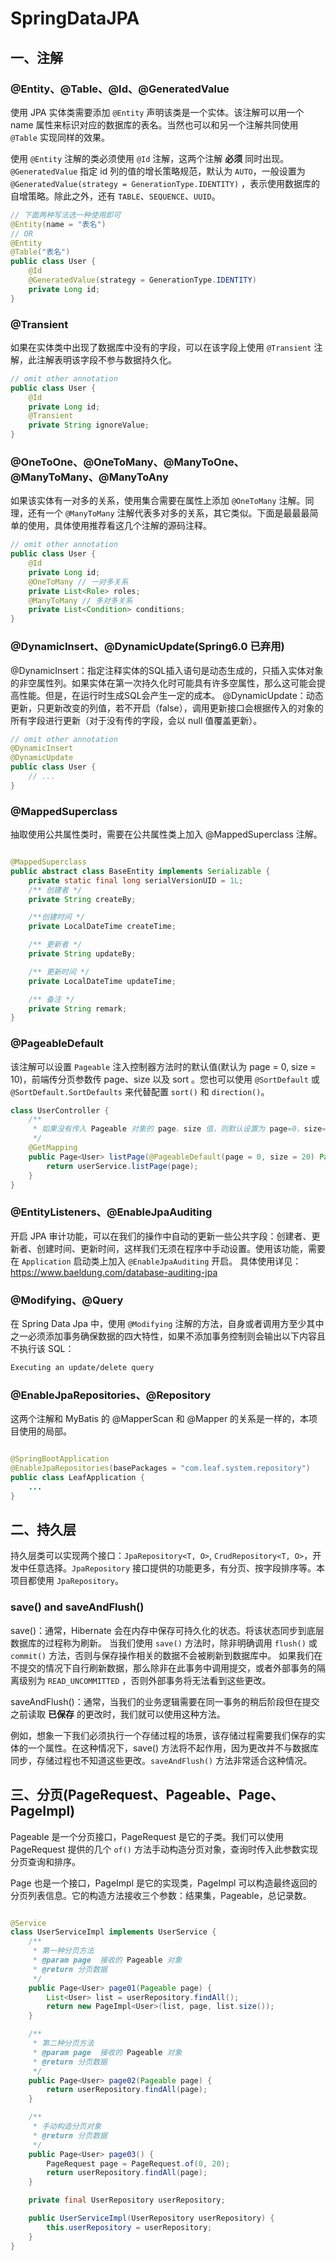 # SpringDataJPA

## 一、注解

### @Entity、@Table、@Id、@GeneratedValue

使用 JPA 实体类需要添加 `@Entity` 声明该类是一个实体。该注解可以用一个 name
属性来标识对应的数据库的表名。当然也可以和另一个注解共同使用 `@Table` 实现同样的效果。

使用 `@Entity` 注解的类必须使用 `@Id` 注解，这两个注解 **必须** 同时出现。`@GeneratedValue` 指定 id
列的值的增长策略规范，默认为 `AUTO`，一般设置为 `@GeneratedValue(strategy = GenerationType.IDENTITY)`
，表示使用数据库的自增策略。除此之外，还有 `TABLE`、`SEQUENCE`、`UUID`。

```java
// 下面两种写法选一种使用即可
@Entity(name = "表名")
// OR
@Entity
@Table("表名")
public class User {
    @Id
    @GeneratedValue(strategy = GenerationType.IDENTITY)
    private Long id;
}
```

### @Transient

如果在实体类中出现了数据库中没有的字段，可以在该字段上使用 `@Transient` 注解，此注解表明该字段不参与数据持久化。

```java
// omit other annotation
public class User {
    @Id
    private Long id;
    @Transient
    private String ignoreValue;
}
```

### @OneToOne、@OneToMany、@ManyToOne、@ManyToMany、@ManyToAny

如果该实体有一对多的关系，使用集合需要在属性上添加 `@OneToMany`
注解。同理，还有一个 `@ManyToMany` 注解代表多对多的关系，其它类似。下面是最最最简单的使用，具体使用推荐看这几个注解的源码注释。

```java
// omit other annotation
public class User {
    @Id
    private Long id;
    @OneToMany // 一对多关系
    private List<Role> roles;
    @ManyToMany // 多对多关系
    private List<Condition> conditions;
}
```

### @DynamicInsert、@DynamicUpdate(Spring6.0 已弃用)

@DynamicInsert：指定注释实体的SQL插入语句是动态生成的，只插入实体对象的非空属性列。如果实体在第一次持久化时可能具有许多空属性，那么这可能会提高性能。但是，在运行时生成SQL会产生一定的成本。
@DynamicUpdate：动态更新，只更新改变的列值，若不开启（false），调用更新接口会根据传入的对象的所有字段进行更新（对于没有传的字段，会以
null 值覆盖更新）。

```java
// omit other annotation
@DynamicInsert
@DynamicUpdate
public class User {
    // ...
}
```

### @MappedSuperclass

抽取使用公共属性类时，需要在公共属性类上加入 @MappedSuperclass 注解。

```java

@MappedSuperclass
public abstract class BaseEntity implements Serializable {
    private static final long serialVersionUID = 1L;
    /** 创建者 */
    private String createBy;

    /**创建时间 */
    private LocalDateTime createTime;

    /** 更新者 */
    private String updateBy;

    /** 更新时间 */
    private LocalDateTime updateTime;

    /** 备注 */
    private String remark;
}
```

### @PageableDefault

该注解可以设置 `Pageable` 注入控制器方法时的默认值(默认为 page = 0, size = 10)，前端传分页参数传 page、size 以及 sort
。您也可以使用 `@SortDefault`
或 `@SortDefault.SortDefaults` 来代替配置 `sort()` 和 `direction()`。

```java
class UserController {
    /**
     * 如果没有传入 Pageable 对象的 page、size 值，则默认设置为 page=0，size=20
     */
    @GetMapping
    public Page<User> listPage(@PageableDefault(page = 0, size = 20) Pageable page) {
        return userService.listPage(page);
    }
}
```

### @EntityListeners、@EnableJpaAuditing

开启 JPA
审计功能，可以在我们的操作中自动的更新一些公共字段：创建者、更新者、创建时间、更新时间，这样我们无须在程序中手动设置。使用该功能，需要在 `Application`
启动类上加入 `@EnableJpaAuditing` 开启。
具体使用详见：https://www.baeldung.com/database-auditing-jpa

### @Modifying、@Query

在 Spring Data Jpa 中，使用 `@Modifying` 注解的方法，自身或者调用方至少其中之一必须添加事务确保数据的四大特性，如果不添加事务控制则会输出以下内容且不执行该
SQL：

```bash
Executing an update/delete query
```

### @EnableJpaRepositories、@Repository

这两个注解和 MyBatis 的 @MapperScan 和 @Mapper 的关系是一样的，本项目使用的局部。

```java

@SpringBootApplication
@EnableJpaRepositories(basePackages = "com.leaf.system.repository")
public class LeafApplication {
    ...
}
```

## 二、持久层

持久层类可以实现两个接口：`JpaRepository<T, O>`, `CrudRepository<T, O>`，开发中任意选择。`JpaRepository`
接口提供的功能更多，有分页、按字段排序等。本项目都使用 `JpaRepository`。

### save() and saveAndFlush()

save()：通常，Hibernate 会在内存中保存可持久化的状态。将该状态同步到底层数据库的过程称为刷新。
当我们使用 `save()` 方法时，除非明确调用 `flush()` 或 `commit()` 方法，否则与保存操作相关的数据不会被刷新到数据库中。
如果我们在不提交的情况下自行刷新数据，那么除非在此事务中调用提交，或者外部事务的隔离级别为 `READ_UNCOMMITTED`
，否则外部事务将无法看到这些更改。

saveAndFlush()：通常，当我们的业务逻辑需要在同一事务的稍后阶段但在提交之前读取 **已保存** 的更改时，我们就可以使用这种方法。

例如，想象一下我们必须执行一个存储过程的场景，该存储过程需要我们保存的实体的一个属性。在这种情况下，save()
方法将不起作用，因为更改并不与数据库同步，存储过程也不知道这些更改。`saveAndFlush()` 方法非常适合这种情况。

## 三、分页(PageRequest、Pageable、Page、PageImpl)

Pageable 是一个分页接口，PageRequest 是它的子类。我们可以使用 PageRequest 提供的几个 `of()` 方法手动构造分页对象，查询时传入此参数实现分页查询和排序。

Page 也是一个接口，PageImpl 是它的实现类，PageImpl 可以构造最终返回的分页列表信息。它的构造方法接收三个参数：结果集，Pageable，总记录数。

```java

@Service
class UserServiceImpl implements UserService {
    /**
     * 第一种分页方法
     * @param page  接收的 Pageable 对象
     * @return 分页数据
     */
    public Page<User> page01(Pageable page) {
        List<User> list = userRepository.findAll();
        return new PageImpl<User>(list, page, list.size());
    }

    /**
     * 第二种分页方法
     * @param page  接收的 Pageable 对象
     * @return 分页数据
     */
    public Page<User> page02(Pageable page) {
        return userRepository.findAll(page);
    }

    /**
     * 手动构造分页对象
     * @return 分页数据
     */
    public Page<User> page03() {
        PageRequest page = PageRequest.of(0, 20);
        return userRepository.findAll(page);
    }

    private final UserRepository userRepository;

    public UserServiceImpl(UserRepository userRepository) {
        this.userRepository = userRepository;
    }
}
```
